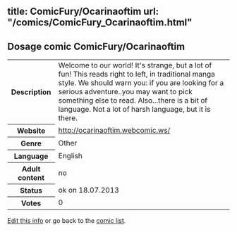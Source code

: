 title: ComicFury/Ocarinaoftim
url: "/comics/ComicFury_Ocarinaoftim.html"
---
Dosage comic ComicFury/Ocarinaoftim
-----------------------------------------

<p id="msg"></p>
<script type="text/javascript">
if (window.location.search === '?edit_info_mail=sent_ok') {
  var elem = document.getElementById("msg");
  elem.innerHTML = 'Edited information sucessfully sent for review, which is usually done daily. Thanks!';
  elem.className = 'ok';
}
</script>
<table class="comicinfo">
<tr>
<th>Description</th><td>Welcome to our world! It's strange, but a lot of fun! This reads right to left, in traditional manga style. We should warn you: if you are looking for a serious adventure..you may want to pick something else to read. Also...there is a bit of language. Not a lot of harsh language, but it is there.</td>
</tr>
<tr>
<th>Website</th><td><a href="http://ocarinaoftim.webcomic.ws/">http://ocarinaoftim.webcomic.ws/</a></td>
</tr>
<tr>
<th>Genre</th><td>Other</td>
</tr>
<tr>
<th>Language</th><td>English</td>
</tr>
<tr>
<th>Adult content</th><td>no</td>
</tr>
<tr>
<th>Status</th><td>ok on 18.07.2013</td>
</tr>
<tr>
<th>Votes</th><td>0</td>
</tr>
</table>

[Edit this info](ComicFury_Ocarinaoftim_edit.html) or go back to the [comic list](../comic-index.html).
